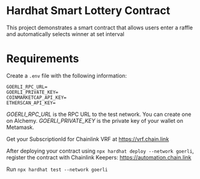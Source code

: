 # Hardhat Smart Lottery Contract

This project demonstrates a smart contract that allows users enter a raffle and automatically selects winner at set interval

# Requirements

Create a `.env` file with the following information:

```
GOERLI_RPC_URL=
GOERLI_PRIVATE_KEY=
COINMARKETCAP_API_KEY=
ETHERSCAN_API_KEY=
```

_GOERLI_RPC_URL_ is the RPC URL to the test network. You can create one on Alchemy.
_GOERLI_PRIVATE_KEY_ is the private key of your wallet on Metamask.

Get your SubscriptionId for Chainlink VRF at https://vrf.chain.link

After deploying your contract using `npx hardhat deploy --network goerli`, register the contract with Chainlink Keepers: https://automation.chain.link

Run `npx hardhat test --network goerli`
